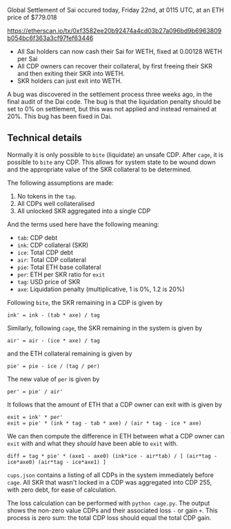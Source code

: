 Global Settlement of Sai occured today, Friday 22nd, at 0115 UTC, at an ETH
price of $779.018

https://etherscan.io/tx/0xf3582ee20b92474a4cd03b27a096bd9b6963809b054bc6f363a3cf97fef63446

- All Sai holders can now cash their Sai for WETH, fixed at 0.00128 WETH per Sai
- All CDP owners can recover their collateral, by first freeing their
  SKR and then exiting their SKR into WETH.
- SKR holders can just exit into WETH.

A bug was discovered in the settlement process three weeks ago, in the final
audit of the Dai code. The bug is that the liquidation penalty should be set
to 0% on settlement, but this was not applied and instead remained at 20%.
This bug has been fixed in Dai.


## Technical details

Normally it is only possible to `bite` (liquidate) an unsafe CDP. After
`cage`, it is possible to `bite` any CDP. This allows for system state
to be wound down and the appropriate value of the SKR collateral to be
determined.

The following assumptions are made:

1. No tokens in the `tap`.
2. All CDPs well collateralised
3. All unlocked SKR aggregated into a single CDP

And the terms used here have the following meaning:

- `tab`: CDP debt
- `ink`: CDP collateral (SKR)
- `ice`: Total CDP debt
- `air`: Total CDP collateral
- `pie`: Total ETH base collateral
- `per`: ETH per SKR ratio for `exit`
- `tag`: USD price of SKR
- `axe`: Liquidation penalty (multiplicative, 1 is 0%, 1.2 is 20%)


Following `bite`, the SKR remaining in a CDP is given by

```
ink' = ink - (tab * axe) / tag
```

Similarly, following `cage`, the SKR remaining in the system is given by

```
air' = air - (ice * axe) / tag
```

and the ETH collateral remaining is given by

```
pie' = pie - ice / (tag / per)
```

The new value of `per` is given by

```
per' = pie' / air'
```

It follows that the amount of ETH that a CDP owner can exit with is given by

```
exit = ink' * per'
exit = pie' * (ink * tag - tab * axe) / (air * tag - ice * axe)
```

We can then compute the difference in ETH between what a CDP owner can
`exit` with and what they *should* have been able to `exit` with.

```
diff = tag * pie' * (axe1 - axe0) (ink*ice - air*tab) / [ (air*tag - ice*axe0) (air*tag - ice*axe1) ]
```

`cups.json` contains a listing of all CDPs in the system immediately
before `cage`. All SKR that wasn't locked in a CDP was aggregated into
CDP 255, with zero debt, for ease of calculation.

The loss calculation can be performed with `python cage.py`. The output
shows the non-zero value CDPs and their associated loss `-` or gain `+`.
This process is zero sum: the total CDP loss should equal the total CDP
gain.
